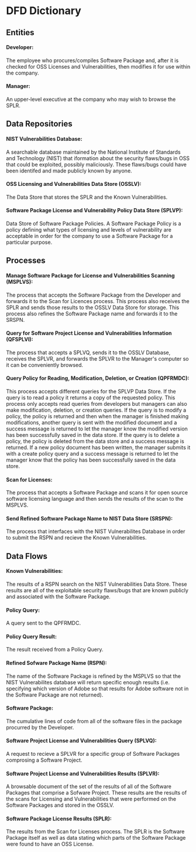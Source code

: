 # DFD Dictionary 

## Entities

#### Developer: 
The employee who procures/compiles Software Package and, after it is checked for OSS Licenses and Vulnerabilities, then modifies it for use within the company.

#### Manager: 
An upper-level executive at the company who may wish to browse the SPLR.

## Data Repositories

#### NIST Vulnerabilities Database:
A searchable database maintained by the National Institute of Standards and Technology (NIST) that iformation about the security flaws/bugs in OSS that could be exploited, possibly maliciously. These flaws/bugs could have been identifed and made publicly known by anyone.

#### OSS Licensing and Vulnerabilities Data Store (OSSLV): 
The Data Store that stores the SPLR and the Known Vulnerabilities.

#### Software Package License and Vulnerability Policy Data Store (SPLVP):
Data Store of Software Package Policies. A Software Package Policy is a policy defining what types of licensing and levels of vulnerability are acceptable in order for the company to use a Software Package for a particular purpose.

## Processes

#### Manage Software Package for License and Vulnerabilities Scanning (MSPLVS): 
The process that accepts the Software Package from the Developer and forwards it to the Scan for Licences process. This process also receives the SPLR and sends those results to the OSSLV Data Store for storage. This process also refines the Software Package name and forwards it to the SRSPN.

#### Query for Software Project License and Vulnerabilities Information (QFSPLVI): 
The process that accepts a SPLVQ, sends it to the OSSLV Database, receives the SPLVR, and forwards the SPLVR to the Manager's computer so it can be conveniently browsed.

#### Query Policy for Reading, Modification, Deletion, or Creation (QPFRMDC):
This process accepts different queries for the SPLVP Data Store. If the query is to read a policy it returns a copy of the requested policy. This process only accepts read queries from developers but managers can also make modification, deletion, or creation queries. If the query is to modify a policy, the policy is returned and then when the manager is finished making modifications, another query is sent with the modified document and a success message is returned to let the manager know the modified version has been successfully saved in the data store. If the query is to delete a policy, the policy is deleted from the data store and a success message is returned. If a new policy document has been written, the manager submits it with a create policy query and a success message is returned to let the manager know that the policy has been successfully saved in the data store.

#### Scan for Licenses: 
The process that accepts a Software Package and scans it for open source software licensing language and then sends the results of the scan to the MSPLVS.

#### Send Refined Software Package Name to NIST Data Store (SRSPN):
The process that interfaces with the NIST Vulnerabilites Database in order to submit the RSPN and recieve the Known Vulnerabilities.

## Data Flows

#### Known Vulnerabilities:
The results of a RSPN search on the NIST Vulnerabilities Data Store. These results are all of the exploitable security flaws/bugs that are known publicly and associated with the Software Package.

#### Policy Query:
A query sent to the QPFRMDC.

#### Policy Query Result:
The result received from a Policy Query.

#### Refined Sofware Package Name (RSPN):
The name of the Software Package is refined by the MSPLVS so that the NIST Vulnerabilites database will return specific enough results (i.e. specifying which version of Adobe so that results for Adobe software not in the Software Package are not returned).

#### Software Package: 
The cumulative lines of code from all of the software files in the package procurred by the Developer.

#### Software Project License and Vulnerabilities Query (SPLVQ): 
A request to recieve a SPLVR for a specific group of Software Packages comprosing a Software Project.

#### Software Project License and Vulnerabilities Results (SPLVR):
A browsable document of the set of the results of all of the Software Packages that comprise a Sofware Project.  These results are the results of the scans for Licensing and Vulnerabilities that were performed on the Software Packages and stored in the OSSLV.

#### Software Package License Results (SPLR): 
The results from the Scan for Licenses process. The SPLR is the Software Package itself as well as data stating which parts of the Software Package were found to have an OSS License.
